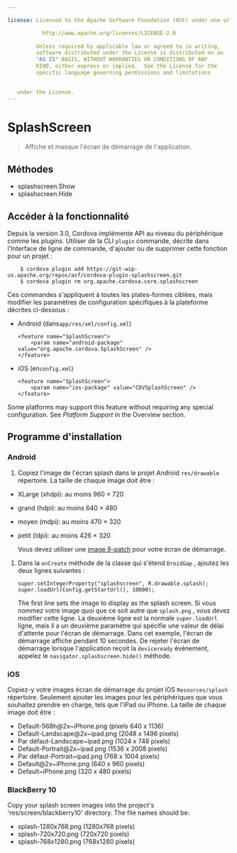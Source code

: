 ```yaml
---

license: Licensed to the Apache Software Foundation (ASF) under one or more contributor license agreements. See the NOTICE file distributed with this work for additional information regarding copyright ownership. The ASF licenses this file to you under the Apache License, Version 2.0 (the "License"); you may not use this file except in compliance with the License. You may obtain a copy of the License at

           http://www.apache.org/licenses/LICENSE-2.0
    
         Unless required by applicable law or agreed to in writing,
         software distributed under the License is distributed on an
         "AS IS" BASIS, WITHOUT WARRANTIES OR CONDITIONS OF ANY
         KIND, either express or implied.  See the License for the
         specific language governing permissions and limitations
    

   under the License.
---
```


# SplashScreen

> Affiche et masque l'écran de démarrage de l'application.

## Méthodes

*   splashscreen.Show
*   splashscreen.Hide

## Accéder à la fonctionnalité

Depuis la version 3.0, Cordova implémente API au niveau du périphérique comme les *plugins*. Utiliser de la CLI `plugin` commande, décrite dans l'Interface de ligne de commande, d'ajouter ou de supprimer cette fonction pour un projet :

        $ cordova plugin add https://git-wip-us.apache.org/repos/asf/cordova-plugin-splashscreen.git
        $ cordova plugin rm org.apache.cordova.core.splashscreen
    

Ces commandes s'appliquent à toutes les plates-formes ciblées, mais modifier les paramètres de configuration spécifiques à la plateforme décrites ci-dessous :

*   Android (dans`app/res/xml/config.xml`)
    
        <feature name="SplashScreen">
            <param name="android-package" value="org.apache.cordova.SplashScreen" />
        </feature>
        

*   iOS (en`config.xml`)
    
        <feature name="SplashScreen">
            <param name="ios-package" value="CDVSplashScreen" />
        </feature>
        

Some platforms may support this feature without requiring any special configuration. See *Platform Support* in the Overview section.

## Programme d'installation

### Android

1.  Copiez l'image de l'écran splash dans le projet Android `res/drawable` répertoire. La taille de chaque image doit être :

*   XLarge (xhdpi): au moins 960 × 720
*   grand (hdpi): au moins 640 × 480
*   moyen (mdpi): au moins 470 × 320
*   petit (ldpi): au moins 426 × 320
    
    Vous devez utiliser une [image 9-patch][1] pour votre écran de démarrage.

 [1]: https://developer.android.com/tools/help/draw9patch.html

1.  Dans la `onCreate` méthode de la classe qui s'étend `DroidGap` , ajoutez les deux lignes suivantes :
    
        super.setIntegerProperty("splashscreen", R.drawable.splash);
        super.loadUrl(Config.getStartUrl(), 10000);
        
    
    The first line sets the image to display as the splash screen. Si vous nommez votre image quoi que ce soit autre que `splash.png` , vous devez modifier cette ligne. La deuxième ligne est la normale `super.loadUrl` ligne, mais il a un deuxième paramètre qui spécifie une valeur de délai d'attente pour l'écran de démarrage. Dans cet exemple, l'écran de démarrage affiche pendant 10 secondes. De rejeter l'écran de démarrage lorsque l'application reçoit la `deviceready` événement, appelez le `navigator.splashscreen.hide()` méthode.

### iOS

Copiez-y votre images écran de démarrage du projet iOS `Resources/splash` répertoire. Seulement ajouter les images pour les périphériques que vous souhaitez prendre en charge, tels que l'iPad ou iPhone. La taille de chaque image doit être :

*   Default-568h@2x~iPhone.png (pixels 640 x 1136)
*   Default-Landscape@2x~ipad.png (2048 x 1496 pixels)
*   Par défaut-Landscape~ipad.png (1024 x 748 pixels)
*   Default-Portrait@2x~ipad.png (1536 x 2008 pixels)
*   Par défaut-Portrait~ipad.png (768 x 1004 pixels)
*   Default@2x~iPhone.png (640 x 960 pixels)
*   Default~iPhone.png (320 x 480 pixels)

### BlackBerry 10

Copy your splash screen images into the project's 'res/screen/blackberry10' directory. The file names should be:

*   splash-1280x768.png (1280x768 pixels)
*   splash-720x720.png (720x720 pixels)
*   splash-768x1280.png (768x1280 pixels)